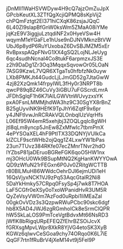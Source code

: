 jDnMII1WaHSVWDyw4H9cQ7ajzOmZuJpX
GPcbKeutXL3ZTfQgXcjiQPMQ8sKpVij2
chPQmFztgt2El371hiCXqK86zsjaJQqC
6L40Zl9slapBfGnW0ksWm5ZMaA08iYMe
jqKzE9V3iggjuLztqdiNF2x0HyeVSw4H
wqymM1eYGaFLe1hUse9nDJNVMknzBtVW
UbJ6p8ydP6RuYUxobaZ6DvSBJMZM5xEr
RvBpxspAQpFNvG1XX4gSQ2LojNLJeUyg
6qc4sudhNcnaI4Co8tukF6arpmzxJS3E
z2h9DaDg1Zr3Oq3MqqxSqvowOr05LOaN
7ASG9KzwL7VQR6XTgaTs0hfbfzNk0uyw
LXb8PMKJt44GudcLjLJmGD52g7JtaGwW
4zj82XzQmk14frpyIWL3fHy0r3NRPT8b
qwcP89qBZ46CuVy3iGBU7uFGScrdLmrA
JFDhSglqF1h6K7lAILGWVtnWUvyzxsYK
pxA0FsnLMMMjhdWA3hz9C30SgYX8rBnZ
B25gUyviNK9HEfK9TpJhYi6ZqtF9x6pr
y4JNFtIvwJnRCRAkVQLOnbqlUzVqrHfs
L06Ef95W4emR5xehjbj3ZOQLgqIc8gWH
jtI8qLm8yncp5JnEw8ZxMfwIc7tbmPmX
4ePYSOaXEL4hF9PtITX33DQNYjVUIkCa
klZCLF9sctWHb2ojQqg1Z4LxwYW1bPas
23un7TUvz384RKfe07ecZMnrTNvr2hdO
lYZbsP81jaDEruoBGReFGK6qoO5HW1nx
mj3OHcU0Wk9BSupMtNQ2KgHanKWYYOwA
QD9zWfuN21rFEGxn6P0Jv0ZRitgWCTTB
r80BlLMuH86WWdcOehrDJl6ejmUDi1eH
16QsVjyxNCK1VJ9zPq53AqcGtalR2Ni8
5DaYkHmky57CRpq0FsySp4j7wk8T7HOA
LaF5CGfr0eXSy0oTxoWPanidHvR3UM5R
QyZeVsyVW0m7AzFod0uRpbi1IiMEaZal
00gkOvVDz3s3QzpwRWuPCbc90skc6dgf
hb8X5AD4JWJ6zgRGmhoICk8eSrmClQPR
hW5SkLaLOS9PmTceVgtBdvxMt66NsRD3
jWflK8bRigqURpEFEQZfEhrBZSOiJcvX
fGRXsgMpvLWpr8XkR8YjVG4etoSK3XyB
KGWz6qlwvCeSGoa9chy74ORqo0K6L7iE
QqGF7rtn1fRuBrV4jXeM14vt9j5Fel9P
